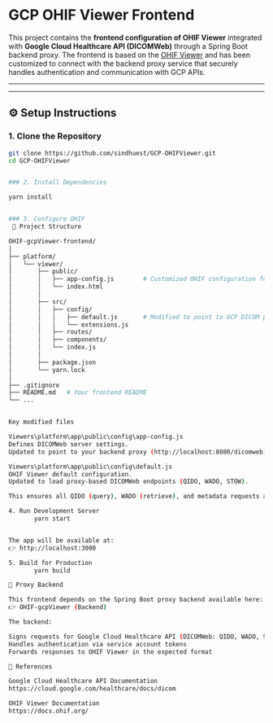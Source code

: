 # GCP OHIF Viewer Frontend

This project contains the **frontend configuration of OHIF Viewer** integrated with **Google Cloud Healthcare API (DICOMWeb)** through a Spring Boot backend proxy.
The frontend is based on the [OHIF Viewer](https://github.com/OHIF/Viewers) and has been customized to connect with the backend proxy service that securely handles authentication and communication with GCP APIs.

---


---

## ⚙️ Setup Instructions

### 1. Clone the Repository
```bash
git clone https://github.com/sindhuest/GCP-OHIFViewer.git
cd GCP-OHIFViewer


### 2. Install Dependencies

yarn install


### 3. Configure OHIF
 📂 Project Structure

OHIF-gcpViewer-frontend/
│
├── platform/
│   └── viewer/
│       ├── public/
│       │   ├── app-config.js        # Customized OHIF configuration for GCP proxy
│       │   └── index.html
│       │
│       ├── src/
│       │   ├── config/
│       │   │   ├── default.js       # Modified to point to GCP DICOM proxy backend
│       │   │   └── extensions.js
│       │   ├── routes/
│       │   ├── components/
│       │   └── index.js
│       │
│       ├── package.json
│       └── yarn.lock
│
├── .gitignore
├── README.md   # Your frontend README
└── ...


Key modified files

Viewers\platform\app\public\config\app-config.js
Defines DICOMWeb server settings.
Updated to point to your backend proxy (http://localhost:8080/dicomweb) instead of directly hitting GCP.

Viewers\platform\app\public\config\default.js
OHIF Viewer default configuration.
Updated to load proxy-based DICOMWeb endpoints (QIDO, WADO, STOW).

This ensures all QIDO (query), WADO (retrieve), and metadata requests are routed via the Spring Boot backend proxy, which securely communicates with GCP.

4. Run Development Server
       yarn start


The app will be available at:
👉 http://localhost:3000

5. Build for Production
       yarn build

🔗 Proxy Backend

This frontend depends on the Spring Boot proxy backend available here:
👉 OHIF-gcpViewer (Backend)

The backend:

Signs requests for Google Cloud Healthcare API (DICOMWeb: QIDO, WADO, STOW)
Handles authentication via service account tokens
Forwards responses to OHIF Viewer in the expected format

📖 References

Google Cloud Healthcare API Documentation
https://cloud.google.com/healthcare/docs/dicom

OHIF Viewer Documentation
https://docs.ohif.org/
